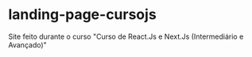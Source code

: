 # landing-page-cursojs

Site feito durante o curso "Curso de React.Js e Next.Js (Intermediário e Avançado)"
